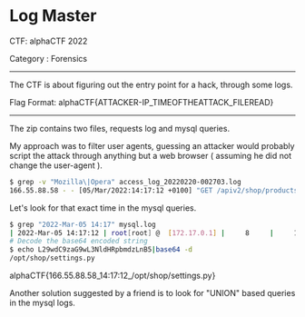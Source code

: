 # Log Master

CTF: alphaCTF 2022

Category : Forensics

---

The CTF is about figuring out the entry point for a hack, through some logs.

Flag Format: alphaCTF{ATTACKER-IP_TIMEOFTHEATTACK_FILEREAD}

---

The zip contains two files, requests log and mysql queries.

My approach was to filter user agents, guessing an attacker would probably script the attack through anything but a web browser ( assuming he did not change the user-agent ).

```bash
$ grep -v "Mozilla\|Opera" access_log_20220220-002703.log
166.55.88.58 - - [05/Mar/2022:14:17:12 +0100] "GET /apiv2/shop/products HTTP/1.0" 200 5093 "https://shop.aldersonselectronics.com" "curl/7.80.0"
```

Let's look for that exact time in the mysql queries.

```bash
$ grep "2022-Mar-05 14:17" mysql.log
| 2022-Mar-05 14:17:12 | root[root] @  [172.17.0.1] |     8     |     1     |    Query     | SELECT * FROM PRODUCTS WHERE pid='REDACTED' UNION SELECT load_file(FROM_BASE64('L29wdC9zaG9wL3NldHRpbmdzLnB5')) |
# Decode the base64 encoded string
$ echo L29wdC9zaG9wL3NldHRpbmdzLnB5|base64 -d
/opt/shop/settings.py
```

alphaCTF{166.55.88.58_14:17:12_/opt/shop/settings.py}

Another solution suggested by a friend is to look for "UNION" based queries in the mysql logs.

